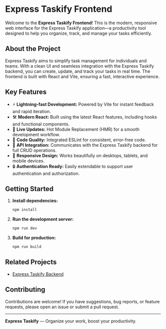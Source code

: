 # Express Taskify Frontend

Welcome to the **Express Taskify Frontend**! This is the modern, responsive web interface for the Express Taskify application—a productivity tool designed to help you organize, track, and manage your tasks efficiently.

## About the Project

Express Taskify aims to simplify task management for individuals and teams. With a clean UI and seamless integration with the Express Taskify backend, you can create, update, and track your tasks in real time. The frontend is built with React and Vite, ensuring a fast, interactive experience.

## Key Features

- ⚡ **Lightning-fast Development:** Powered by Vite for instant feedback and rapid iteration.
- 🛠️ **Modern React:** Built using the latest React features, including hooks and functional components.
- 🔄 **Live Updates:** Hot Module Replacement (HMR) for a smooth development workflow.
- 🧹 **Code Quality:** Integrated ESLint for consistent, error-free code.
- 🔗 **API Integration:** Communicates with the Express Taskify backend for full CRUD operations.
- 📱 **Responsive Design:** Works beautifully on desktops, tablets, and mobile devices.
- 🔒 **Authentication Ready:** Easily extendable to support user authentication and authorization.

## Getting Started

1. **Install dependencies:**
    ```bash
    npm install
    ```

2. **Run the development server:**
    ```bash
    npm run dev
    ```

3. **Build for production:**
    ```bash
    npm run build
    ```

## Related Projects

- [Express Taskify Backend](https://github.com/drakejoshua/express-taskify-backend)

## Contributing

Contributions are welcome! If you have suggestions, bug reports, or feature requests, please open an issue or submit a pull request.

---

**Express Taskify** — Organize your work, boost your productivity.

